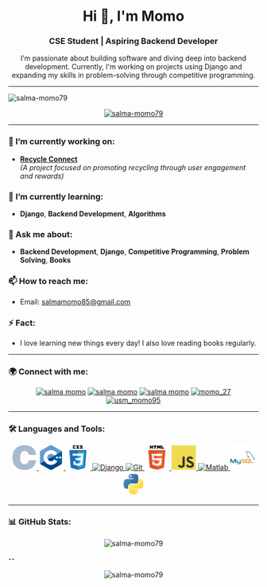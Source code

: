 <h1 align="center">Hi 👋, I'm Momo</h1>
<h3 align="center">CSE Student | Aspiring Backend Developer</h3>

<p align="center">
  I’m passionate about building software and diving deep into backend development. Currently, I'm working on projects using Django and expanding my skills in problem-solving through competitive programming.
</p>

---

<p align="left"> 
  <img src="https://komarev.com/ghpvc/?username=salma-momo79&label=Profile%20views&color=0e75b6&style=flat" alt="salma-momo79" />
</p>

<p align="center">
  <a href="https://github.com/ryo-ma/github-profile-trophy">
    <img src="https://github-profile-trophy.vercel.app/?username=salma-momo79" alt="salma-momo79" />
  </a>
</p>

---

### 🔭 I’m currently working on:
- [**Recycle Connect**](https://github.com/salma-momo79/Integrate-project)  
  *(A project focused on promoting recycling through user engagement and rewards)*

### 🌱 I’m currently learning:
- **Django**, **Backend Development**, **Algorithms**

### 💬 Ask me about:
- **Backend Development**, **Django**, **Competitive Programming**, **Problem Solving**, **Books**

### 📫 How to reach me:
- Email: [salmamomo85@gmail.com](mailto:salmamomo85@gmail.com)

### ⚡ Fact:
- I love learning new things every day! I also love reading books regularly.

---

### 🌍 **Connect with me:**
<p align="center">
  <a href="https://linkedin.com/in/salma-momo" target="blank"><img src="https://raw.githubusercontent.com/rahuldkjain/github-profile-readme-generator/master/src/images/icons/Social/linked-in-alt.svg" alt="salma momo" height="30" width="40" /></a>
  <a href="https://fb.com/salma-momo" target="blank"><img src="https://raw.githubusercontent.com/rahuldkjain/github-profile-readme-generator/master/src/images/icons/Social/facebook.svg" alt="salma momo" height="30" width="40" /></a>
  <a href="https://instagram.com/salma-momo" target="blank"><img src="https://raw.githubusercontent.com/rahuldkjain/github-profile-readme-generator/master/src/images/icons/Social/instagram.svg" alt="salma momo" height="30" width="40" /></a>
  <a href="https://www.codechef.com/users/momo_27" target="blank"><img src="https://cdn.jsdelivr.net/npm/simple-icons@3.1.0/icons/codechef.svg" alt="momo_27" height="30" width="40" /></a>
  <a href="https://codeforces.com/profile/usm_momo95" target="blank"><img src="https://raw.githubusercontent.com/rahuldkjain/github-profile-readme-generator/master/src/images/icons/Social/codeforces.svg" alt="usm_momo95" height="30" width="40" /></a>
</p>

---

### 🛠️ **Languages and Tools:**
<p align="center">
  <a href="https://www.cprogramming.com/" target="_blank"> 
    <img src="https://raw.githubusercontent.com/devicons/devicon/master/icons/c/c-original.svg" alt="C" width="50" height="50"/> 
  </a>
  <a href="https://www.w3schools.com/cpp/" target="_blank"> 
    <img src="https://raw.githubusercontent.com/devicons/devicon/master/icons/cplusplus/cplusplus-original.svg" alt="C++" width="50" height="50"/> 
  </a>
  <a href="https://www.w3schools.com/css/" target="_blank"> 
    <img src="https://raw.githubusercontent.com/devicons/devicon/master/icons/css3/css3-original-wordmark.svg" alt="CSS3" width="50" height="50"/> 
  </a>
  <a href="https://www.djangoproject.com/" target="_blank"> 
    <img src="https://cdn.worldvectorlogo.com/logos/django.svg" alt="Django" width="50" height="50"/> 
  </a>
  <a href="https://git-scm.com/" target="_blank"> 
    <img src="https://www.vectorlogo.zone/logos/git-scm/git-scm-icon.svg" alt="Git" width="50" height="50"/> 
  </a>
  <a href="https://www.w3.org/html/" target="_blank"> 
    <img src="https://raw.githubusercontent.com/devicons/devicon/master/icons/html5/html5-original-wordmark.svg" alt="HTML5" width="50" height="50"/> 
  </a>
  <a href="https://developer.mozilla.org/en-US/docs/Web/JavaScript" target="_blank"> 
    <img src="https://raw.githubusercontent.com/devicons/devicon/master/icons/javascript/javascript-original.svg" alt="JavaScript" width="50" height="50"/> 
  </a>
  <a href="https://www.mathworks.com/" target="_blank"> 
    <img src="https://upload.wikimedia.org/wikipedia/commons/2/21/Matlab_Logo.png" alt="Matlab" width="50" height="50"/> 
  </a>
  <a href="https://www.mysql.com/" target="_blank"> 
    <img src="https://raw.githubusercontent.com/devicons/devicon/master/icons/mysql/mysql-original-wordmark.svg" alt="MySQL" width="50" height="50"/> 
  </a>
  <a href="https://www.python.org" target="_blank"> 
    <img src="https://raw.githubusercontent.com/devicons/devicon/master/icons/python/python-original.svg" alt="Python" width="50" height="50"/> 
  </a>
</p>

---

### 📊 **GitHub Stats:**

<p align="center">
  <img align="center" src="https://github-readme-stats.vercel.app/api/top-langs?username=salma-momo79&show_icons=true&locale=en&layout=compact" alt="salma-momo79" />
</p>
--
<p align="center">
  <img align="center" src="https://github-readme-stats.vercel.app/api?username=salma-momo79&show_icons=true&locale=en" alt="salma-momo79" />
</p>
